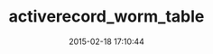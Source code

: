 ---
layout: post
title:  "activerecord_worm_table"
repo:   "mccraigmccraig/activerecord_worm_table"
date:   2015-02-18 17:10:44
gemurl: http://github.com/mccraigmccraig/activerecord_worm_table
---